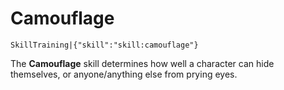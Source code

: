 # Camouflage

`SkillTraining|{"skill":"skill:camouflage"}`

The **Camouflage** skill determines how well a character can hide themselves, or anyone/anything else from prying eyes.
